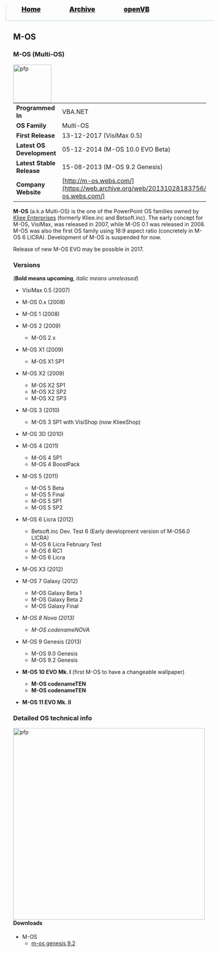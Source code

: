 <blockquote style="background: #0000;border-bottom: 1px solid #B2D2E1;height: 30px;margin: 0 -20px 20px;padding: 0px 20px 9px 40px;">
  <p style=""><a href="https://pptos-org.github.io/pptos/" style="font-size: 17px;font-weight: 900;font-style: normal;text-shadow: rgba(255,255,255,0.9) 0 1px 0;">Home</a>&nbsp;&nbsp;&nbsp;&nbsp;&nbsp;&nbsp;&nbsp;&nbsp;&nbsp;&nbsp;&nbsp;&nbsp;&nbsp;&nbsp;&nbsp;&nbsp;&nbsp;&nbsp;
    <a href="https://pptos-org.github.io/pptos/archive/" style="font-size: 17px;font-weight: 900;font-style: normal;text-shadow: rgba(255,255,255,0.9) 0 1px 0;">Archive</a>&nbsp;&nbsp;&nbsp;&nbsp;&nbsp;&nbsp;&nbsp;&nbsp;&nbsp;&nbsp;&nbsp;&nbsp;&nbsp;&nbsp;&nbsp;&nbsp;&nbsp;&nbsp;
    <a href="https://pptos-org.github.io/openvb/" style="font-size: 17px;font-weight: 900;font-style: normal;text-shadow: rgba(255,255,255,0.9) 0 1px 0;">openVB</a>
  </p>
</blockquote>

## M-OS

### M-OS (Multi-OS)

<a>
  <img align="left" height="100" alt="pfp" src="https://user-images.githubusercontent.com/58103738/131473155-8eb18e3d-5d81-40df-9494-d097b4acbcaa.png" />
</a>

|                           |                               |
| ------------------------- | ----------------------------- |
| **Programmed In**         | VBA.NET                       |
| **OS Family**             | Multi-OS                      |
| **First Release**         | 13-12-2017 (VisiMax 0.5)      |
| **Latest OS Development** | 05-12-2014 (M-OS 10.0 EVO Beta)|
| **Latest Stable Release** | 15-08-2013 (M-OS 9.2 Genesis) |
| **Company Website**       | [http://m-os.webs.com/](https://web.archive.org/web/20131028183756/http://m-os.webs.com/)|

**M-OS** (a.k.a Multi-OS) is the one of the PowerPoint OS families owned by [Kliee Enterprises](https://pptos.fandom.com/wiki/Kliee_Enterprises) (formerly Kliee.inc and Betsoft.inc). The early concept for M-OS, VisiMax, was released in 2007, while M-OS 0.1 was released in 2008. M-OS was also the first OS family using 16:9 aspect ratio (concretely in M-OS 6 LICRA). Development of M-OS is suspended for now.

Release of new M-OS EVO may be possible in 2017.

### Versions

(**Bold means upcoming**, *italic means unreleased*)
 
 - VisiMax 0.5 (2007)
 - M-OS 0.x (2008)
 - M-OS 1 (2008)
 - M-OS 2 (2009)
   - M-OS 2.x

 - M-OS X1 (2009)
   - M-OS X1 SP1

 - M-OS X2 (2009)
   - M-OS X2 SP1
   - M-OS X2 SP2
   - M-OS X2 SP3

 - M-OS 3 (2010)
    - M-OS 3 SP1 with VisiShop (now KlieeShop)

 - M-OS 3D (2010)
 - M-OS 4 (2011)
   - M-OS 4 SP1
   - M-OS 4 BoostPack

 - M-OS 5 (2011)
   - M-OS 5 Beta
   - M-OS 5 Final
   - M-OS 5 SP1
   - M-OS 5 SP2

 - M-OS 6 Licra (2012)
   - Betsoft.inc Dev. Test 6 (Early development version of M-OS6.0 LICRA)
   - M-OS 6 Licra February Test
   - M-OS 6 RC1
   - M-OS 6 Licra

 - M-OS X3 (2012)
 - M-OS 7 Galaxy (2012)
   - M-OS Galaxy Beta 1
   - M-OS Galaxy Beta 2
   - M-OS Galaxy Final

 - *M-OS 8 Nova (2013)*
   - *M-OS codenameNOVA*

 - M-OS 9 Genesis (2013)
   - M-OS 9.0 Genesis
   - M-OS 9.2 Genesis

 - **M-OS 10 EVO Mk. I** (first M-OS to have a changeable wallpaper)
   - **M-OS codenameTEN**
   - **M-OS codenameTEN**

 - **M-OS 11 EVO Mk. II**

### Detailed OS technical info

<a href="https://user-images.githubusercontent.com/58103738/131476189-70b85c81-b27d-41f6-92fc-f7a740bac897.png">
  <img align="left" height="500" alt="pfp" src="https://user-images.githubusercontent.com/58103738/131476189-70b85c81-b27d-41f6-92fc-f7a740bac897.png" />
</a>

#### Downloads

- M-OS
  - [m-os genesis 9.2](https://github.com/pptos-org/pptos/raw/gh-pages/files/M-OS/m-os_genesis__9.2_.pptm)

<body style="background-image: url(https://raw.githubusercontent.com/hexa-one/pptos-wiki/gh-pages/assets/background/background.png);background-repeat: no-repeat;background-attachment: fixed;background-size: cover;">
